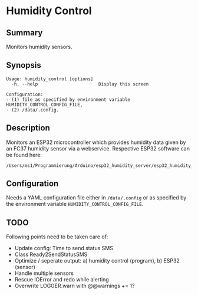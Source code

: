 # Humidity Control

## Summary

Monitors humidity sensors.

## Synopsis

    Usage: humidity_control [options]
      -h, --help                       Display this screen

    Configuration:
    - (1) file as specified by environment variable HUMIDITY_CONTROL_CONFIG_FILE,
    - (2) /data/.config.

## Description

Monitors an ESP32 microcontroller which provides humidity data given by an FC37 humidity sensor via a webservice. Respective ESP32 software can be found here:

    /Users/ms1/Programmierung/Arduino/esp32_humidity_server/esp32_humidity_server.ino

## Configuration

Needs a YAML configuration file either in `/data/.config` or as specified by the environment variable `HUMIDITY_CONTROL_CONFIG_FILE`.

## TODO

Following points need to be taken care of:

* Update config: Time to send status SMS
* Class Ready2SendStatusSMS
* Optimize / seperate output: a) humidity control (program), b) ESP32 (sensor)
* Handle multiple sensors
* Rescue IOError and redo while alerting
* Overwrite LOGGER.warn with @@warnings += 1?
  